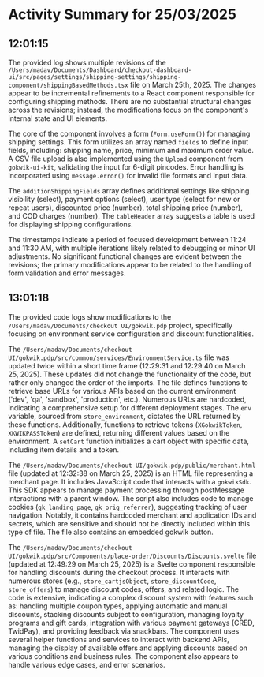 # Activity Summary for 25/03/2025

## 12:01:15
The provided log shows multiple revisions of the `/Users/madav/Documents/Dashboard/checkout-dashboard-ui/src/pages/settings/shipping-settings/shipping-component/shippingBasedMethods.tsx` file on March 25th, 2025.  The changes appear to be incremental refinements to a React component responsible for configuring shipping methods.  There are no substantial structural changes across the revisions; instead, the modifications focus on the component's internal state and UI elements.

The core of the component involves a form (`Form.useForm()`)  for managing shipping settings. This form utilizes an array named `fields` to define input fields, including:  shipping name, price, minimum and maximum order value.  A CSV file upload is also implemented using the `Upload` component from `gokwik-ui-kit`, validating the input for 6-digit pincodes.  Error handling is incorporated using `message.error()` for invalid file formats and input data.

The `additionShippingFields` array defines additional settings like shipping visibility (select), payment options (select), user type (select for new or repeat users), discounted price (number), total shipping price (number), and COD charges (number).  The `tableHeader` array suggests a table is used for displaying shipping configurations.


The timestamps indicate a period of focused development between 11:24 and 11:30 AM, with multiple iterations likely related to debugging or minor UI adjustments.  No significant functional changes are evident between the revisions; the primary modifications appear to be related to the handling of form validation and error messages.


## 13:01:18
The provided code logs show modifications to the `/Users/madav/Documents/checkout UI/gokwik.pdp` project, specifically focusing on environment service configuration and discount functionalities.

The `/Users/madav/Documents/checkout UI/gokwik.pdp/src/common/services/EnvironmentService.ts` file was updated twice within a short time frame (12:29:31 and 12:29:40 on March 25, 2025).  These updates did not change the functionality of the code, but rather only changed the order of the imports.  The file defines functions to retrieve base URLs for various APIs based on the current environment ('dev', 'qa', 'sandbox', 'production', etc.).  Numerous URLs are hardcoded, indicating a comprehensive setup for different deployment stages.  The `env` variable, sourced from `store_environment`, dictates the URL returned by these functions.  Additionally, functions to retrieve tokens (`XGokwikToken`, `XKWIKPASSToken`) are defined, returning different values based on the environment.  A `setCart` function initializes a cart object with specific data, including item details and a token.

The `/Users/madav/Documents/checkout UI/gokwik.pdp/public/merchant.html` file (updated at 12:32:38 on March 25, 2025) is an HTML file representing a merchant page. It includes JavaScript code that interacts with a `gokwikSdk`. This SDK appears to manage payment processing through postMessage interactions with a parent window. The script also includes code to manage cookies (`gk_landing_page`, `gk_orig_referrer`), suggesting tracking of user navigation. Notably, it contains hardcoded merchant and application IDs and secrets, which are sensitive and should not be directly included within this type of file.  The file also contains an embedded gokwik button.


The `/Users/madav/Documents/checkout UI/gokwik.pdp/src/Components/place-order/Discounts/Discounts.svelte` file (updated at 12:49:29 on March 25, 2025) is a Svelte component responsible for handling discounts during the checkout process. It interacts with numerous stores (e.g., `store_cartjsObject`, `store_discountCode`, `store_offers`)  to manage discount codes, offers, and related logic.  The code is extensive, indicating a complex discount system with features such as:  handling multiple coupon types, applying automatic and manual discounts, stacking discounts subject to configuration, managing loyalty programs and gift cards, integration with various payment gateways (CRED, TwidPay), and providing feedback via snackbars. The component uses several helper functions and services to interact with backend APIs, managing the display of available offers and applying discounts based on various conditions and business rules. The component also appears to handle various edge cases, and error scenarios.

